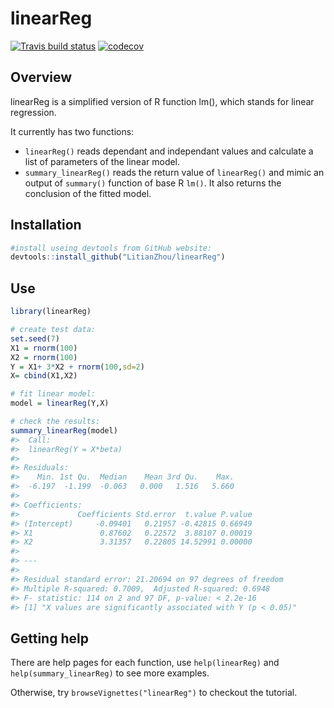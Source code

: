 # linearReg
<!-- badges: start -->
  [![Travis build status](https://travis-ci.org/LitianZhou/linearReg.svg?branch=master)](https://travis-ci.org/LitianZhou/linearReg)
  [![codecov](https://codecov.io/gh/LitianZhou/linearReg/branch/master/graph/badge.svg)](https://codecov.io/gh/LitianZhou/linearReg)
<!-- badges: end -->

## Overview

linearReg is a simplified version of R function lm(), which stands for linear regression.

It currently has two functions:
- `linearReg()` reads dependant and independant values and calculate a list of parameters of the linear model.
- `summary_linearReg()` reads the return value of `linearReg()` and mimic an output of `summary()` function of base R `lm()`. It also returns the conclusion of the fitted model.

## Installation
```r
#install useing devtools from GitHub website:
devtools::install_github("LitianZhou/linearReg")
```

## Use
```r
library(linearReg)

# create test data:
set.seed(7)
X1 = rnorm(100)
X2 = rnorm(100)
Y = X1+ 3*X2 + rnorm(100,sd=2)
X= cbind(X1,X2)

# fit linear model:
model = linearReg(Y,X)

# check the results:
summary_linearReg(model)
#>  Call:
#>  linearReg(Y = X*beta)
#> 
#> Residuals:
#>    Min. 1st Qu.  Median    Mean 3rd Qu.    Max. 
#>  -6.197  -1.199  -0.063   0.000   1.516   5.660 
#> 
#> Coefficients:
#>             Coefficients Std.error  t.value P.value
#> (Intercept)     -0.09401   0.21957 -0.42815 0.66949
#> X1               0.87602   0.22572  3.88107 0.00019
#> X2               3.31357   0.22805 14.52991 0.00000
#> 
#> ---
#> 
#> Residual standard error: 21.20694 on 97 degrees of freedom
#> Multiple R-squared: 0.7009,	Adjusted R-squared: 0.6948
#> F- statistic: 114 on 2 and 97 DF, p-value: < 2.2e-16 
#> [1] "X values are significantly associated with Y (p < 0.05)"
```

## Getting help
There are help pages for each function, use `help(linearReg)` and `help(summary_linearReg)` to see more examples.

Otherwise, try `browseVignettes("linearReg")` to checkout the tutorial.
